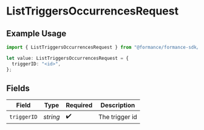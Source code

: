 # ListTriggersOccurrencesRequest

## Example Usage

```typescript
import { ListTriggersOccurrencesRequest } from "@formance/formance-sdk/sdk/models/operations";

let value: ListTriggersOccurrencesRequest = {
  triggerID: "<id>",
};
```

## Fields

| Field              | Type               | Required           | Description        |
| ------------------ | ------------------ | ------------------ | ------------------ |
| `triggerID`        | *string*           | :heavy_check_mark: | The trigger id     |